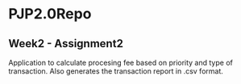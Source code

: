 # PJP2.0Repo
## Week2 - Assignment2
Application to calculate procesing fee based on priority and type of transaction.
Also generates the transaction report in .csv format.
